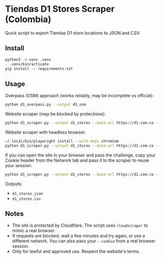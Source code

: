 Tiendas D1 Stores Scraper (Colombia)
====================================

Quick script to export Tiendas D1 store locations to JSON and CSV.

Install
-------

```bash
python3 -m venv .venv
. .venv/bin/activate
pip install -r requirements.txt
```

Usage
-----

Overpass (OSM) approach (works reliably, may be incomplete vs official):

```bash
python d1_overpass.py --output d1_osm
```

Website scraper (may be blocked by protections):

```bash
python d1_scraper.py --output d1_stores --base-url https://d1.com.co --verbose
```

Website scraper with headless browser:

```bash
~/.local/bin/playwright install --with-deps chromium
python d1_scraper.py --output d1_stores --base-url https://d1.com.co --browser --verbose
```

If you can open the site in your browser and pass the challenge, copy your Cookie header from the Network tab and pass it to the scraper to reuse your session:

```bash
python d1_scraper.py --output d1_stores --base-url https://d1.com.co --cookie "<paste your Cookie header>" --verbose
```

Outputs:
- `d1_stores.json`
- `d1_stores.csv`

Notes
-----
- The site is protected by Cloudflare. The script uses `cloudscraper` to mimic a real browser.
- If requests are blocked, wait a few minutes and try again, or use a different network. You can also pass your `--cookie` from a real browser session.
- Only for lawful and approved use. Respect the website's terms.

